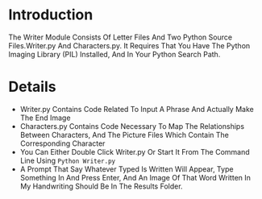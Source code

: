 # Introduction #

The Writer Module Consists Of Letter Files And Two Python Source Files.Writer.py And Characters.py. It Requires That You Have The Python Imaging Library (PIL) Installed, And In Your Python Search Path.

# Details #

  * Writer.py Contains Code Related To Input A Phrase And Actually Make The End Image
  * Characters.py Contains Code Necessary To Map The Relationships Between Characters, And The Picture Files Which Contain The Corresponding Character
  * You Can Either Double Click Writer.py Or Start It From The Command Line Using `Python Writer.py`
  * A Prompt That Say Whatever Typed Is Written Will Appear, Type Something In And Press Enter, And An Image Of That Word Written In My Handwriting Should Be In The Results Folder.